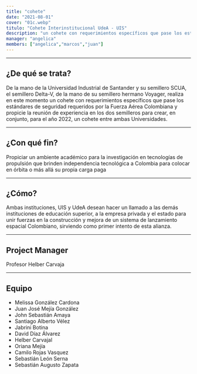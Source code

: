 ```yaml
---
title: "cohete"
date: "2021-08-01"
cover: "01c.webp"
titulo: "Cohete Interinstitucional UdeA - UIS"
description: "un cohete con requerimientos específicos que pase los estándares de seguridad requeridos por la Fuerza Aérea Colombiana"
manager: "angelica"
members: ["angelica","marcos","juan"]
---
```



***

## ¿De qué se trata?

De la mano de la Universidad Industrial de Santander y su semillero SCUA, el semillero Delta-V, de la mano de su semillero hermano Voyager,  realiza en este momento un cohete con requerimientos específicos que pase los estándares de seguridad requeridos por la Fuerza Aérea Colombiana y propicie la reunión de experiencia en los dos semilleros para crear, en conjunto, para el año 2022, un cohete entre ambas Universidades.

***

## ¿Con qué fin?

Propiciar un ambiente académico para la investigación en tecnologías de propulsión que brinden independencia tecnológica a Colombia para colocar en órbita o más allá su propia carga paga

***

## ¿Cómo?

Ambas instituciones, UIS y UdeA desean hacer un llamado a las demás instituciones de educación superior, a la empresa privada y el estado para unir fuerzas en la construcción y mejora de un sistema de lanzamiento espacial Colombiano, sirviendo como primer intento de esta alianza.


***

## Project Manager

Profesor Helber Carvaja

***

## Equipo

- Melissa González Cardona
- Juan José Mejía González
- John Sebastián Amaya
- Santiago Alberto Vélez
- Jabrini Botina
- David Díaz Álvarez
- Helber Carvajal
- Oriana Mejía
- Camilo Rojas Vasquez
- Sebastián León Serna 
- Sebastián Augusto Zapata 